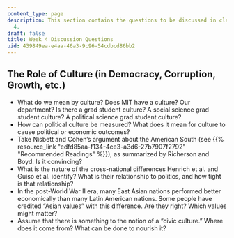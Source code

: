 ```yaml
---
content_type: page
description: This section contains the questions to be discussed in class during Week
  4.
draft: false
title: Week 4 Discussion Questions
uid: 439849ea-e4aa-46a3-9c96-54cdbcd86bb2
---
```

## The Role of Culture (in Democracy, Corruption, Growth, etc.)

- What do we mean by culture? Does MIT have a culture? Our department? Is there a grad student culture? A social science grad student culture? A political science grad student culture?
- How can political culture be measured? What does it mean for culture to cause political or economic outcomes? 
- Take Nisbett and Cohen’s argument about the American South (see {{% resource_link "edfd85aa-f134-4ce3-a3d6-27b7907f2792" "Recommended Readings" %}}), as summarized by Richerson and Boyd. Is it convincing?
- What is the nature of the cross-national differences Henrich et al. and Guiso et al. identify? What is their relationship to politics, and how tight is that relationship?
- In the post-World War II era, many East Asian nations performed better economically than many Latin American nations. Some people have credited “Asian values” with this difference. Are they right? Which values might matter?
- Assume that there is something to the notion of a “civic culture.” Where does it come from? What can be done to nourish it?